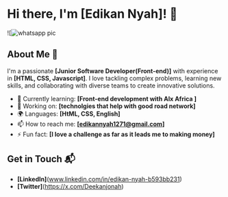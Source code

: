 # Hi there, I'm [Edikan Nyah]! 👋

![![whatsapp pic](https://github.com/user-attachments/assets/998bf083-8a68-4c62-815c-b354621de115)

## About Me 🚀

I'm a passionate **[Junior Software Developer(Front-end)]** with experience in **[HTML, CSS, Javascript]**. I love tackling complex problems, learning new skills, and collaborating with diverse teams to create innovative solutions.

- 🌱 Currently learning: **[Front-end development with Alx Africa ]**
- 🔭 Working on: **[technolgies that help with good road network]**
- 🌍 Languages: **[HtML, CSS, English]**
- 📫 How to reach me: **[edikannyah1271@gmail.com]**
- ⚡ Fun fact: **[I love a challenge as far as it leads me to making money]**



## Get in Touch 📬

- **[LinkedIn]**(www.linkedin.com/in/edikan-nyah-b593bb231)
- **[Twitter]**(https://x.com/Deekanjonah)


